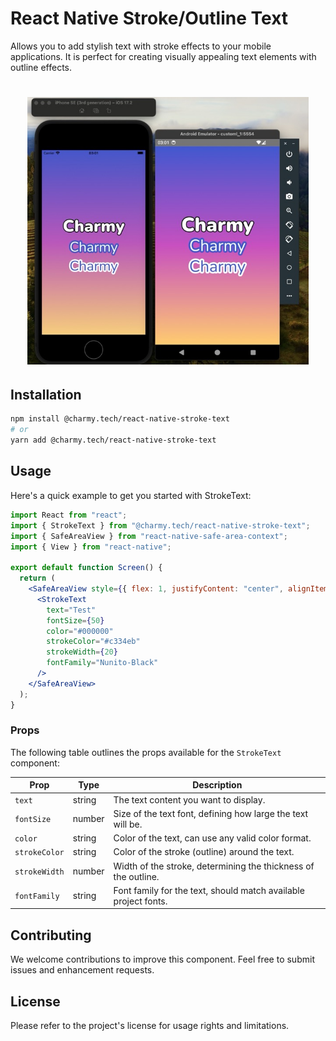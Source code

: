 # React Native Stroke/Outline Text

Allows you to add stylish text with stroke effects to your mobile applications. It is perfect for creating visually appealing text elements with outline effects.

<h1 align="center">
  <img width="450" src="docs/example.jpeg"/>
</h1>


## Installation

```bash
npm install @charmy.tech/react-native-stroke-text
# or
yarn add @charmy.tech/react-native-stroke-text
```

## Usage
Here's a quick example to get you started with StrokeText:

```jsx
import React from "react";
import { StrokeText } from "@charmy.tech/react-native-stroke-text";
import { SafeAreaView } from "react-native-safe-area-context";
import { View } from "react-native";

export default function Screen() {
  return (
    <SafeAreaView style={{ flex: 1, justifyContent: "center", alignItems: "center" }}>
      <StrokeText
        text="Test"
        fontSize={50}
        color="#000000"
        strokeColor="#c334eb"
        strokeWidth={20}
        fontFamily="Nunito-Black"
      />
    </SafeAreaView>
  );
}

```

### Props

The following table outlines the props available for the `StrokeText` component:

| Prop          | Type   | Description                                                  |
|---------------|--------|--------------------------------------------------------------|
| `text`        | string | The text content you want to display.                        |
| `fontSize`    | number | Size of the text font, defining how large the text will be.  |
| `color`       | string | Color of the text, can use any valid color format.           |
| `strokeColor` | string | Color of the stroke (outline) around the text.               |
| `strokeWidth` | number | Width of the stroke, determining the thickness of the outline.|
| `fontFamily`  | string | Font family for the text, should match available project fonts.|


## Contributing
We welcome contributions to improve this component. Feel free to submit issues and enhancement requests.

## License
Please refer to the project's license for usage rights and limitations.
